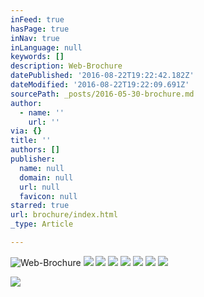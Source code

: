 ```yaml
---
inFeed: true
hasPage: true
inNav: true
inLanguage: null
keywords: []
description: Web-Brochure
datePublished: '2016-08-22T19:22:42.182Z'
dateModified: '2016-08-22T19:22:09.691Z'
sourcePath: _posts/2016-05-30-brochure.md
author:
  - name: ''
    url: ''
via: {}
title: ''
authors: []
publisher:
  name: null
  domain: null
  url: null
  favicon: null
starred: true
url: brochure/index.html
_type: Article

---
```

![Web-Brochure](https://s3-us-west-2.amazonaws.com/the-grid-img/p/61a1da4931a86d307c599a4935661f9ca639ef1f.jpg)
![](https://s3-us-west-2.amazonaws.com/the-grid-img/p/160e4b93e100799838bd332d209f4d37487a9417.jpg)
![](https://s3-us-west-2.amazonaws.com/the-grid-img/p/7320916bf0e40efa831c61cb4fcfc09a6acf8c7d.jpg)
![](https://s3-us-west-2.amazonaws.com/the-grid-img/p/48fa3f1211baa6c69282a0f1bf07d2427599dd89.jpg)
![](https://s3-us-west-2.amazonaws.com/the-grid-img/p/7d96759de49ab9098a1b48f8f0d5d7d921722cfd.jpg)
![](https://s3-us-west-2.amazonaws.com/the-grid-img/p/60ef90b06cb16d3d2f21c7f314707d48fd45ce28.jpg)
![](https://s3-us-west-2.amazonaws.com/the-grid-img/p/8943d9e9488cca203a4b3aad0f7fdd4454c1de07.jpg)
![](https://s3-us-west-2.amazonaws.com/the-grid-img/p/43553c269a30dfb557d659f723c5da4e4da1c01c.jpg)

  
![](https://s3-us-west-2.amazonaws.com/the-grid-img/p/d4d44e095b38683753c8e3988e82c7b23bf90c78.jpg)